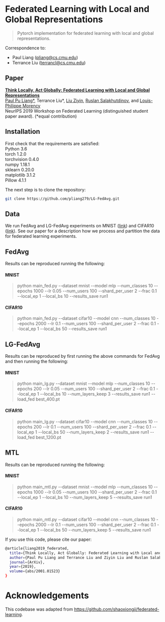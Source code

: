 # Federated Learning with Local and Global Representations

> Pytorch implementation for federated learning with local and global representations.

Correspondence to: 
  - Paul Liang (pliang@cs.cmu.edu)
  - Terrance Liu (terrancl@cs.cmu.edu)
  
## Paper

[**Think Locally, Act Globally: Federated Learning with Local and Global Representations**](https://arxiv.org/abs/2001.01523)<br>
[Paul Pu Liang*](http://www.cs.cmu.edu/~pliang/), Terrance Liu*, [Liu Ziyin](http://cat.phys.s.u-tokyo.ac.jp/~zliu/), [Ruslan Salakhutdinov](https://www.cs.cmu.edu/~rsalakhu/), and [Louis-Philippe Morency](https://www.cs.cmu.edu/~morency/)<br>
NeurIPS 2019 Workshop on Federated Learning (distinguished student paper award). (*equal contribution)

## Installation

First check that the requirements are satisfied:</br>
Python 3.6</br>
torch 1.2.0</br>
torchvision 0.4.0</br>
numpy 1.18.1</br>
sklearn 0.20.0</br>
matplotlib 3.1.2</br>
Pillow 4.1.1</br>

The next step is to clone the repository:
```bash
git clone https://github.com/pliang279/LG-FedAvg.git
```

## Data

We run FedAvg and LG-FedAvg experiments on MNIST ([link](http://yann.lecun.com/exdb/mnist/)) and CIFAR10 ([link](https://www.cs.toronto.edu/~kriz/cifar.html)). See our paper for a description how we process and partition the data for federated learning experiments.

## FedAvg

Results can be reproduced running the following:

#### MNIST
> python main_fed.py --dataset mnist --model mlp --num_classes 10 --epochs 1000 --lr 0.05 --num_users 100 --shard_per_user 2 --frac 0.1 --local_ep 1 --local_bs 10 --results_save run1

#### CIFAR10 
> python main_fed.py --dataset cifar10 --model cnn --num_classes 10 --epochs 2000 --lr 0.1 --num_users 100 --shard_per_user 2 --frac 0.1 --local_ep 1 --local_bs 50 --results_save run1

## LG-FedAvg

Results can be reproduced by first running the above commands for FedAvg and then running the following:

#### MNIST 
> python main_lg.py --dataset mnist --model mlp --num_classes 10 --epochs 200 --lr 0.05 --num_users 100 --shard_per_user 2 --frac 0.1 --local_ep 1 --local_bs 10 --num_layers_keep 3 --results_save run1 --load_fed best_400.pt

#### CIFAR10 
> python main_lg.py --dataset cifar10 --model cnn --num_classes 10 --epochs 200 --lr 0.1 --num_users 100 --shard_per_user 2 --frac 0.1 --local_ep 1 --local_bs 50 --num_layers_keep 2 --results_save run1 --load_fed best_1200.pt

## MTL

Results can be reproduced running the following:

#### MNIST 
> python main_mtl.py --dataset mnist --model mlp --num_classes 10 --epochs 1000 --lr 0.05 --num_users 100 --shard_per_user 2 --frac 0.1 --local_ep 1 --local_bs 10 --num_layers_keep 5 --results_save run1

#### CIFAR10 
> python main_mtl.py --dataset cifar10 --model cnn --num_classes 10 --epochs 2000 --lr 0.1 --num_users 100 --shard_per_user 2 --frac 0.1 --local_ep 1 --local_bs 50 --num_layers_keep 5 --results_save run1


If you use this code, please cite our paper:

```bash
@article{liang2019_federated,
  title={Think Locally, Act Globally: Federated Learning with Local and Global Representations},
  author={Paul Pu Liang and Terrance Liu and Ziyin Liu and Ruslan Salakhutdinov and Louis-Philippe Morency},
  journal={ArXiv},
  year={2019},
  volume={abs/2001.01523}
}
```

# Acknowledgements

This codebase was adapted from https://github.com/shaoxiongji/federated-learning.
